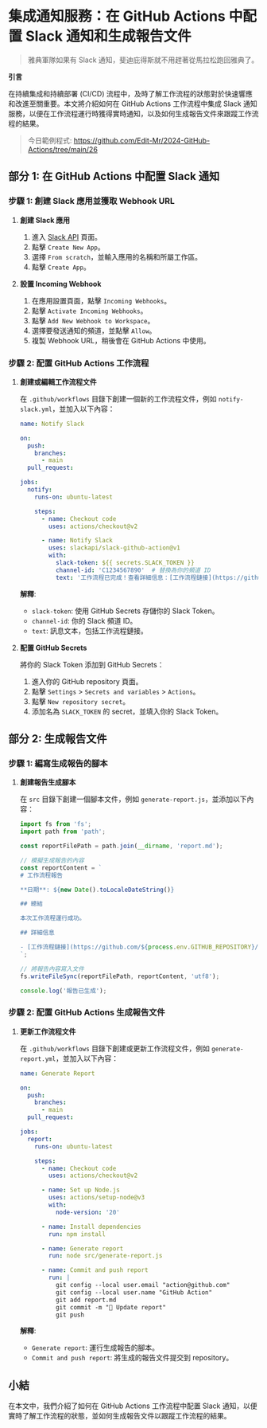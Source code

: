 # 集成通知服務：在 GitHub Actions 中配置 Slack 通知和生成報告文件

> 雅典軍隊如果有 Slack 通知，斐迪庇得斯就不用趕著從馬拉松跑回雅典了。

**引言**

在持續集成和持續部署 (CI/CD) 流程中，及時了解工作流程的狀態對於快速響應和改進至關重要。本文將介紹如何在 GitHub Actions 工作流程中集成 Slack 通知服務，以便在工作流程運行時獲得實時通知，以及如何生成報告文件來跟蹤工作流程的結果。

> 今日範例程式: <https://github.com/Edit-Mr/2024-GitHub-Actions/tree/main/26>

## 部分 1: 在 GitHub Actions 中配置 Slack 通知

### 步驟 1: 創建 Slack 應用並獲取 Webhook URL

1. **創建 Slack 應用**

   1. 進入 [Slack API](https://api.slack.com/apps) 頁面。
   2. 點擊 `Create New App`。
   3. 選擇 `From scratch`，並輸入應用的名稱和所屬工作區。
   4. 點擊 `Create App`。

2. **設置 Incoming Webhook**

   1. 在應用設置頁面，點擊 `Incoming Webhooks`。
   2. 點擊 `Activate Incoming Webhooks`。
   3. 點擊 `Add New Webhook to Workspace`。
   4. 選擇要發送通知的頻道，並點擊 `Allow`。
   5. 複製 Webhook URL，稍後會在 GitHub Actions 中使用。

### 步驟 2: 配置 GitHub Actions 工作流程

1. **創建或編輯工作流程文件**

   在 `.github/workflows` 目錄下創建一個新的工作流程文件，例如 `notify-slack.yml`，並加入以下內容：

   ```yaml
   name: Notify Slack

   on:
     push:
       branches:
         - main
     pull_request:

   jobs:
     notify:
       runs-on: ubuntu-latest

       steps:
         - name: Checkout code
           uses: actions/checkout@v2

         - name: Notify Slack
           uses: slackapi/slack-github-action@v1
           with:
             slack-token: ${{ secrets.SLACK_TOKEN }}
             channel-id: 'C1234567890'  # 替換為你的頻道 ID
             text: '工作流程已完成！查看詳細信息：[工作流程鏈接](https://github.com/${{ github.repository }}/actions/runs/${{ github.run_id }})'
   ```

   **解釋**:
   - `slack-token`: 使用 GitHub Secrets 存儲你的 Slack Token。
   - `channel-id`: 你的 Slack 頻道 ID。
   - `text`: 訊息文本，包括工作流程鏈接。

2. **配置 GitHub Secrets**

   將你的 Slack Token 添加到 GitHub Secrets：

   1. 進入你的 GitHub repository 頁面。
   2. 點擊 `Settings` > `Secrets and variables` > `Actions`。
   3. 點擊 `New repository secret`。
   4. 添加名為 `SLACK_TOKEN` 的 secret，並填入你的 Slack Token。

## 部分 2: 生成報告文件

### 步驟 1: 編寫生成報告的腳本

1. **創建報告生成腳本**

   在 `src` 目錄下創建一個腳本文件，例如 `generate-report.js`，並添加以下內容：

   ```javascript
   import fs from 'fs';
   import path from 'path';

   const reportFilePath = path.join(__dirname, 'report.md');

   // 模擬生成報告的內容
   const reportContent = `
   # 工作流程報告

   **日期**: ${new Date().toLocaleDateString()}

   ## 總結

   本次工作流程運行成功。

   ## 詳細信息

   - [工作流程鏈接](https://github.com/${process.env.GITHUB_REPOSITORY}/actions/runs/${process.env.GITHUB_RUN_ID})
   `;

   // 將報告內容寫入文件
   fs.writeFileSync(reportFilePath, reportContent, 'utf8');

   console.log('報告已生成');
   ```

### 步驟 2: 配置 GitHub Actions 生成報告文件

1. **更新工作流程文件**

   在 `.github/workflows` 目錄下創建或更新工作流程文件，例如 `generate-report.yml`，並加入以下內容：

   ```yaml
   name: Generate Report

   on:
     push:
       branches:
         - main
     pull_request:

   jobs:
     report:
       runs-on: ubuntu-latest

       steps:
         - name: Checkout code
           uses: actions/checkout@v2

         - name: Set up Node.js
           uses: actions/setup-node@v3
           with:
             node-version: '20'

         - name: Install dependencies
           run: npm install

         - name: Generate report
           run: node src/generate-report.js

         - name: Commit and push report
           run: |
             git config --local user.email "action@github.com"
             git config --local user.name "GitHub Action"
             git add report.md
             git commit -m "📝 Update report"
             git push
   ```

   **解釋**:
   - `Generate report`: 運行生成報告的腳本。
   - `Commit and push report`: 將生成的報告文件提交到 repository。

## 小結

在本文中，我們介紹了如何在 GitHub Actions 工作流程中配置 Slack 通知，以便實時了解工作流程的狀態，並如何生成報告文件以跟蹤工作流程的結果。